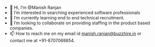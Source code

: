 - 👋 Hi, I’m @Manish Ranjan
- 👀 I’m interested in searching experienced software professionals
- 🌱 I’m currently learning end to end technical recruitment.
- 💞️ I’m looking to collaborate on providing staffing in the product based companies.
- 📫 How to reach me on my email id manish.ranjan@buzzhire.in or contact me at +91-8707068854.

<!---
ManishTechRecruiter/ManishTechRecruiter is a ✨ special ✨ repository because its `README.md` (this file) appears on your GitHub profile.
You can click the Preview link to take a look at your changes.
--->
